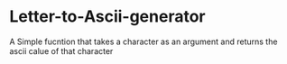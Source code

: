 # Letter-to-Ascii-generator
A Simple fucntion that takes a character as an argument and returns the ascii calue of that character
